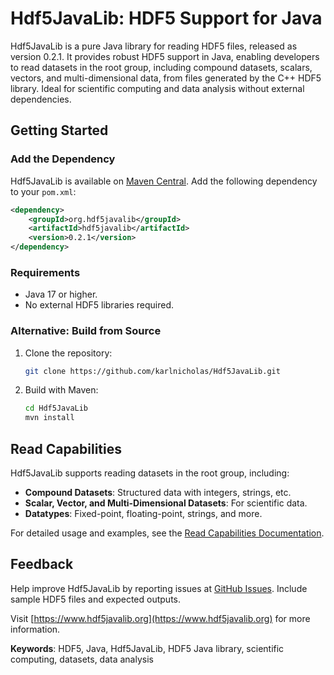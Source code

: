 # Hdf5JavaLib: HDF5 Support for Java

Hdf5JavaLib is a pure Java library for reading HDF5 files, released as version 0.2.1. It provides robust HDF5 support in Java, enabling developers to read datasets in the root group, including compound datasets, scalars, vectors, and multi-dimensional data, from files generated by the C++ HDF5 library. Ideal for scientific computing and data analysis without external dependencies.

## Getting Started

### Add the Dependency

Hdf5JavaLib is available on [Maven Central](https://search.maven.org/artifact/org.hdf5javalib/hdf5javalib/0.1.1/jar). Add the following dependency to your `pom.xml`:

```xml
<dependency>
    <groupId>org.hdf5javalib</groupId>
    <artifactId>hdf5javalib</artifactId>
    <version>0.2.1</version>
</dependency>
```

### Requirements
- Java 17 or higher.
- No external HDF5 libraries required.

### Alternative: Build from Source
1. Clone the repository:
   ```bash
   git clone https://github.com/karlnicholas/Hdf5JavaLib.git
   ```
2. Build with Maven:
   ```bash
   cd Hdf5JavaLib
   mvn install
   ```

## Read Capabilities

Hdf5JavaLib supports reading datasets in the root group, including:
- **Compound Datasets**: Structured data with integers, strings, etc.
- **Scalar, Vector, and Multi-Dimensional Datasets**: For scientific data.
- **Datatypes**: Fixed-point, floating-point, strings, and more.

For detailed usage and examples, see the [Read Capabilities Documentation](docs/read.md).

## Feedback

Help improve Hdf5JavaLib by reporting issues at [GitHub Issues](https://github.com/karlnicholas/Hdf5JavaLib/issues). Include sample HDF5 files and expected outputs.

Visit [https://www.hdf5javalib.org](https://www.hdf5javalib.org) for more information.

**Keywords**: HDF5, Java, Hdf5JavaLib, HDF5 Java library, scientific computing, datasets, data analysis